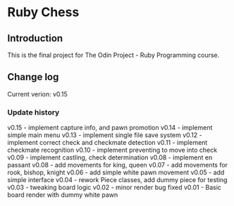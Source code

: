 # Ruby Chess

## Introduction

This is the final project for The Odin Project - Ruby Programming course.

## Change log

Current verion: v0.15 

### Update history

v0.15 - implement capture info, and pawn promotion
v0.14 - implement simple main menu
v0.13 - implement single file save system
v0.12 - implement correct check and checkmate detection
v0.11 - implement checkmate recognition
v0.10 - implement preventing to move into check
v0.09 - implement castling, check determination
v0.08 - implement en passant
v0.08 - add movements for king, queen
v0.07 - add movements for rook, bishop, knight
v0.06 - add simple white pawn movement
v0.05 - add simple interface
v0.04 - rework Piece classes, add dummy piece for testing
v0.03 - tweaking board logic
v0.02 - minor render bug fixed
v0.01 - Basic board render with dummy white pawn 